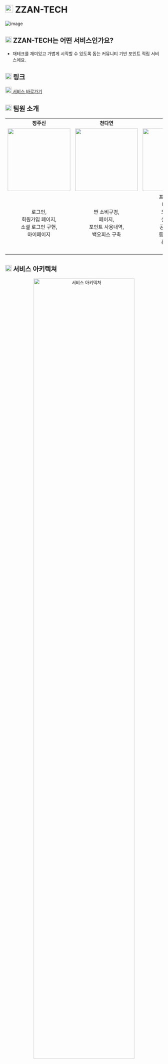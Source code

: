 # <img src="https://github.com/user-attachments/assets/c8f7ae3d-da9b-4134-b6bf-ea139c6c61a9" width="25" /> ZZAN-TECH
![image](https://github.com/user-attachments/assets/f7a69ac5-85ff-4d95-a417-4cd15ffaf9bd)

## <img src="https://github.com/user-attachments/assets/c8f7ae3d-da9b-4134-b6bf-ea139c6c61a9" width="20" /> ZZAN-TECH는 어떤 서비스인가요?
- 재테크를 재미있고 가볍게 시작할 수 있도록 돕는 커뮤니티 기반 포인트 적립 서비스에요.

## <img src="https://github.com/user-attachments/assets/c8f7ae3d-da9b-4134-b6bf-ea139c6c61a9" width="20" /> 링크

<img src="https://github.com/user-attachments/assets/dc37f4bc-bcb0-4b63-91d6-e312efb651bc" width="20" /><a href="https://www.zzan-tech.com"> 서비스 바로가기</a>

## <img src="https://github.com/user-attachments/assets/c8f7ae3d-da9b-4134-b6bf-ea139c6c61a9" width="20" /> 팀원 소개

<table>
   <tr>
    <td align="center"><b>정주신</b></td>
    <td align="center"><b>천다연</b></td>
    <td align="center"><b>남현재</b></td>
    <td align="center"><b>김정훈</b></td>
    <td align="center"><b>이유진</b></td>
  </tr>
  <tr>
    <td align="center"><a href="https://github.com/JOYmet33"><img src="https://github.com/user-attachments/assets/f4140cb8-92ed-45ce-9208-e0bb1afec691" width="200px" /></a></td>
    <td align="center"><a href="https://github.com/Dayeon-Cheon"><img src="https://github.com/user-attachments/assets/c0187400-3d80-4de9-9a87-a54413a58f73" width="200px" /></a></td>
    <td align="center"><a href="https://github.com/NHJeans"><img src="https://github.com/user-attachments/assets/bb977695-6ace-40b8-9b7c-873dece5fbed" width="200px" /></a></td>
    <td align="center"><a href="https://github.com/mangmuse"><img src="https://github.com/user-attachments/assets/af819038-bf95-4f98-b354-c9505a942a42" width="200px" /></a></td>
    <td align="center"><a href="https://blog.naver.com/jinoroom"><img src="https://github.com/user-attachments/assets/77b7996b-734c-4dcb-999f-de23f8ce0484" width="200px" /></a></td>
  </tr>
  <tr>
    <td align="center">로그인,<br/>회원가입 페이지,<br/>소셜 로그인 구현,<br/> 마이페이지</td>
    <td align="center">짠 소비구경,<br/>페이지,<br/>포인트 사용내역,<br/>백오피스 구축<br/></td>
    <td align="center">프로젝트 셋팅,<br/>메인페이지,<br/>오늘의 퀴즈,<br/>실시간 채팅,<br/>공용컴포넌트,<br/>등급제 페이지,<br/>폰트 최적화,<br/>PWA 적용</td>
    <td align="center">백오피스 셋팅,<br/>짠 노하우,<br/>에디터 구현,<br/>백오피스,<br/>비밀번호 변경,<br/>공용컴포넌트,<br/>이미지 최적화</td>
    <td align="center">웹디자인,<br/>모바일 디자인,<br/>로고 제작,<br/>파비콘 제작,<br/>캐릭터 제작,<br/></td>
  </tr>
</table>

## <img src="https://github.com/user-attachments/assets/c8f7ae3d-da9b-4134-b6bf-ea139c6c61a9" width="20" /> 서비스 아키텍쳐

<p align="center"> 
<img src="https://github.com/user-attachments/assets/7f6441dc-43d1-488c-b845-e2de6728beb9" alt="서비스 아키텍쳐" width="80%" />
</p>

## <img src="https://github.com/user-attachments/assets/c8f7ae3d-da9b-4134-b6bf-ea139c6c61a9" width="20" /> ERD
<p align="center"> 
   <img src="https://github.com/user-attachments/assets/6ef0ccf0-1337-4ffc-86f3-78b64bff9cb8" alt="ERD" width="80%" />
</p>

## <img src="https://github.com/user-attachments/assets/c8f7ae3d-da9b-4134-b6bf-ea139c6c61a9" width="20" /> 기술 스택

- **프론트엔드**  <br/>
  <img src="https://img.shields.io/badge/Next.js-black?style=for-the-badge&logo=next.js&logoColor=white" /> 
  <img src="https://img.shields.io/badge/React-61DAFB?style=for-the-badge&logo=React&logoColor=black"/>
  <img src="https://img.shields.io/badge/typescript-3178C6?style=for-the-badge&logo=typescript&logoColor=white"/>

- **백엔드** <br/>
  <img src="https://img.shields.io/badge/supabase-3FCF8E?style=for-the-badge&logo=supabase&logoColor=black"/>

- **도구 및 라이브러리** <br/>
  <img src="https://img.shields.io/badge/tailwindcss-%2338B2AC.svg?style=for-the-badge&logo=tailwind-css&logoColor=white"/> 
  <img src="https://img.shields.io/badge/shadcn/ui-black?style=for-the-badge&logo=shadcn/ui&logoColor=white" />
  <img src="https://img.shields.io/badge/-Tanstack%20Query-FF4154?style=for-the-badge&logo=react%20query&logoColor=white" /> 
  <img src="https://img.shields.io/badge/zustand-black?style=for-the-badge&logo=zustand&logoColor=white" />
  <img src="https://img.shields.io/badge/clsx-blue?style=for-the-badge&logo=clsx&logoColor=white" />
  <img src="https://img.shields.io/badge/cva-orange?style=for-the-badge&logo=cva&logoColor=white" />
  <img src="https://img.shields.io/badge/quill-purple?style=for-the-badge&logo=quill&logoColor=white" />
  <img src="https://img.shields.io/badge/husky-1E90FF?style=for-the-badge&logo=husky&logoColor=white"/>
  <img src="https://img.shields.io/badge/prettier-F7B93E?style=for-the-badge&logo=prettier&logoColor=white"> 
  <img src="https://img.shields.io/badge/visual studio code-007ACC?style=for-the-badge&logo=visual studio code&logoColor=white">
  <img src="https://img.shields.io/badge/git-F05032?style=for-the-badge&logo=git&logoColor=white"> 
  <img src="https://img.shields.io/badge/github-181717?style=for-the-badge&logo=github&logoColor=white"> 
  <img src="https://img.shields.io/badge/slack-4A154B?style=for-the-badge&logo=slack&logoColor=white"> 
  <img src="https://img.shields.io/badge/notion-000000?style=for-the-badge&logo=notion&logoColor=white">
  <img src="https://img.shields.io/badge/figma-F24E1E?style=for-the-badge&logo=figma&logoColor=white">

- **패키지 매니저** <br/>
  <img src="https://img.shields.io/badge/npm-CB3837?style=for-the-badge&logo=npm&logoColor=white">


- **코드 품질** <br/>
  <img src="https://img.shields.io/badge/eslint-4B32C3?style=for-the-badge&logo=eslint&logoColor=white">
  <img src="https://img.shields.io/badge/prettier-F7B93E?style=for-the-badge&logo=prettier&logoColor=white">
  
- **배포** <br/>
   <img src="https://img.shields.io/badge/Vercel-000000?style=for-the-badge&logo=Vercel&logoColor=white"/>



## <img src="https://github.com/user-attachments/assets/c8f7ae3d-da9b-4134-b6bf-ea139c6c61a9" width="20" /> 기획 배경 (Background)
- 고물가 시대에 소비에 대한 관심이 높아지면서, MZ세대 사이에서 합리적이고 효율적인 소비를 추구하는 ‘짠테크’가 유행하고 있어요. 이러한 트렌드 속에서, 소비자들이 자신의 소비를 평가받고 경험을 공유할 수 있는 커뮤니티의 필요성을 느끼게 되었어요. 그래서 본 프로젝트는 이러한 배경에서 출발하여, 사용자들이 자신의 소비에 대한 피드백을 받을 수 있는 플랫폼을 제공하기 위해 기획되었어요.

### <img src="https://github.com/user-attachments/assets/c8f7ae3d-da9b-4134-b6bf-ea139c6c61a9" width="15" /> 동기 및 필요성
- 고물가 시대
  - 지속되는 고물가 상황에서 효율적인 소비를 추구하는 ‘짠테크’가 점점 더 확산되고 있어요.
- 소비 평가의 필요성
  - 많은 소비자들이 자신의 구매 선택에 대해 확신이 부족하거나, 타인의 의견을 얻고 싶어 하는 경우가 많아요.
- 커뮤니티의 부재
  - 기존에는 개인적인 경험이나 리뷰에 의존하는 경우가 많아서, 체계적인 피드백을 받을 수 있는 창구가 부족했어요.
- 사용자 간 상호작용
  - 사용자들이 서로의 소비를 평가하고 피드백을 주고받을 수 있는 기능이 필요해졌어요.
- 노하우 공유의 필요성
  - 사용자들이 서로의 절약 방법이나 소비 전략을 공유하고 배우는 공간이 필요해졌어요.

### <img src="https://github.com/user-attachments/assets/c8f7ae3d-da9b-4134-b6bf-ea139c6c61a9" width="15" /> 사용자 문제 해결

- 소비 평가 기능
  - 사용자가 구매한 제품이나 서비스를 사진과 함께 게시하면, 다른 사용자들이 투표와 댓글을 통해 피드백을 제공할 수 있어요.
- 스마트한 소비
  - 피드백을 통해 사용자들은 자신의 소비 습관을 개선하고, 더 나은 선택을 할 수 있어요.
- 실시간 상호작용
  - 실시간으로 피드백을 주고받음으로써 더 빠르고 유의미한 정보를 얻을 수 있어요.
- 노하우 게시판
  - 사용자들이 ‘짠테크’와 관련된 다양한 노하우와 절약 팁을 게시하고, 다른 사용자들과 정보를 교환할 수 있어요. 이를 통해 커뮤니티가 활성화되고, 유용한 정보들이 자연스럽게 축적돼요.
  - 
### <img src="https://github.com/user-attachments/assets/c8f7ae3d-da9b-4134-b6bf-ea139c6c61a9" width="15" /> 이전 시도 및 개선점
- 기존의 한계
  - 기존 커뮤니티나 리뷰 사이트들은 특정 카테고리에만 집중되거나, 개인적인 리뷰에 의존하는 경우가 많았어요.
- 상호작용 부족
  - 단순한 평점 시스템에 의존하여 사용자 간의 소통과 상호작용이 제한적이었어요.
- 포인트 시스템 도입
  - 본 프로젝트에서는 사용자 참여를 유도하기 위해 포인트 시스템을 도입했어요. 사용자는 퀴즈를 풀거나, ‘짠테크’ 노하우 글을 작성하여 포인트를 쌓을 수 있어요.
- 포인트 활용
  - 쌓은 포인트로 등급 제도를 통해 등급업을 할 수 있고, 포인트샵에서 기프티콘과 같은 보상으로 교환이 가능해요. 이를 통해 사용자는 자신의 활동이 실질적인 보상으로 이어지는 것을 경험할 수 있어요.
- 다양한 피드백 방식
  - 투표와 댓글 기능을 통해 더 다양한 방식으로 피드백을 받을 수 있도록 개선했어요.

## <img src="https://github.com/user-attachments/assets/c8f7ae3d-da9b-4134-b6bf-ea139c6c61a9" width="20" /> 대표기능

### <img src="https://github.com/user-attachments/assets/c8f7ae3d-da9b-4134-b6bf-ea139c6c61a9" width="15" /> 메인페이지
<p align="center">
  <img src="https://github.com/user-attachments/assets/f41809db-9e9c-4dd8-a9b5-ec7c4decd596" alt="퀴즈 기능 1" width="60%" />
   <img src="https://github.com/user-attachments/assets/205095de-3cff-4023-a1f0-9440c73fbb39" alt="메인페이지 반응형" height="360px" />
</p>
<p align="center">
   <img src="https://github.com/user-attachments/assets/68986d8f-ab5e-4550-8d73-354bf7de98b3" alt="메인페이지 반응형" width="80%" />
</p>


- **경제 상식 OX 퀴즈:** 경제 관련 OX 퀴즈를 통해 사용자에게 경제 상식에 대한 정보를 제공해요. 또한 정답에 대한 해설도 함께 제공하여 학습 효과를 높여요.
- **포인트 적립 시스템:** 퀴즈를 맞출 경우 50점을, 틀릴 경우 10점을 적립해요. 이를 통해 사용자에게 지속적인 참여를 유도해요.
- **일일 퀴즈 업데이트:** 퀴즈는 매일 자정에 새로운 문제로 업데이트되며, 하루에 한 번만 풀 수 있어요. 이 기능은 콘텐츠의 신선함을 유지해요.
- **반응형 페이지 구현**: 모바일에서는 새로운 디자인으로 모바일 환경에 맞는 UI를 제공해요.

### <img src="https://github.com/user-attachments/assets/c8f7ae3d-da9b-4134-b6bf-ea139c6c61a9" width="15" /> 짠-소비구경
<p align="center">
   <img src="https://github.com/user-attachments/assets/3b0c9432-1cd5-457b-b797-541e8635dc37" alt="소비구경" width="60%" />
    <img src="https://github.com/user-attachments/assets/a728ece6-7bed-4037-9e6f-4f0391da1916" alt="소비구경 반응형" height="360px" />
</p>
<p align="center">
   <img src="https://github.com/user-attachments/assets/2812569f-8e38-4775-ba3a-2c057f2f002c" alt="" width="80%" />
</p>
<p align="center">
   <img src="https://github.com/user-attachments/assets/9f3c880c-ecea-400d-83dd-866194ddb7e6" alt="소비구경 글쓰기" width="80%" />
</p>

- **정렬 및 필터링 기능:** 게시글을 최신 순이나 투표수 순으로 정렬할 수 있으며, 사용자의 선호에 맞게 정보를 필터링할 수 있어요.
- **게시글 CRUD:** 사용자들은 이미지가 필수로 포함된 게시글을 작성, 수정, 삭제할 수 있어요. 이를 통해 소비 내역을 효과적으로 공유할 수 있어요.
- **투표 및 포인트 시스템:** 소비 내역에 대해 GOOD/BAD 투표를 하며, 투표 후에는 투표율과 투표수를 확인할 수 있어요. 투표수만큼 포인트를 적립 받을 수 있어요.
- **무한 스크롤 및 스켈레톤 UI:** 무한 스크롤을 통해 게시글을 계속 탐색할 수 있으며, 스켈레톤 UI를 사용해 로딩 중에도 사용자에게 시각적 피드백을 제공해요.
- **댓글 CRUD:** 댓글을 작성, 수정, 삭제할 수 있으며, 댓글 길이는 300자 이내로 제한돼요.


### <img src="https://github.com/user-attachments/assets/c8f7ae3d-da9b-4134-b6bf-ea139c6c61a9" width="15" /> 짠-노하우
<p align="center">
   <img src="https://github.com/user-attachments/assets/05859850-be87-4512-b0c6-7cfc407f5284" alt="노하우페이지" width="60%" />
    <img src="https://github.com/user-attachments/assets/c7ee332e-f1b9-405f-92e7-9c5bfb9d40c4" alt="노하우페이지 반응형" height="329px" />
</p>
<p align="center">
   <img src="https://github.com/user-attachments/assets/23888858-f31c-4ffb-802a-bebec90765b5" alt="노하우페이지 글쓰기" width="80%" />
</p>

- **정렬 및 검색 기능:** 게시글을 최신 순이나 좋아요 순으로 정렬하거나, 제목, 내용, 작성자를 기준으로 검색할 수 있어요.
- **게시글 CRUD 및 컨텐츠 편집기:** 사용자가 게시글을 작성, 수정, 삭제할 수 있으며, 에디터에서 볼드, 밑줄, 글자 크기 조절 및 사진 추가가 가능해요.
- **좋아요 및 북마크 기능:** 게시글에 좋아요를 누를 수 있으며, 좋아요를 북마크처럼 저장하고, 마이페이지에서 모아 볼 수 있어요.
- **페이지 네이션 및 스켈레톤 UI:** 많은 게시글을 페이지 네이션으로 관리하고, 스켈레톤 UI를 사용해 로딩 중에도 사용자에게 시각적 피드백을 제공해요.

### <img src="https://github.com/user-attachments/assets/c8f7ae3d-da9b-4134-b6bf-ea139c6c61a9" width="15" /> 살까말까?Live
<p align="center">
   <img src="https://github.com/user-attachments/assets/1814e18d-8339-48a7-93c7-c74304b8021c" alt="살까말까Live" width="80%" />
</p>

- **라이브 오픈 채팅:** 사용자들이 살까?말까? 고민하는 부분을 실시간 채팅을 똑똑한 소비를 할 수 있도록 도움을 줄 수 있어요.
- **이미지 파일 업로드:** 채팅 중에 이미지 파일을 올릴 수 있는 기능을 제공해요.

### <img src="https://github.com/user-attachments/assets/c8f7ae3d-da9b-4134-b6bf-ea139c6c61a9" width="15" /> 포인트샵
<p align="center">
   <img src="https://github.com/user-attachments/assets/68729f45-ea42-4706-ab40-a75164c72c93" alt="살까말까Live" width="80%" />
</p>

- **포인트 교환 시스템:**  다양한 카테고리의 기프티콘으로 교환할 수 있으며 포인트 1점 당 1원으로 ‘짠테크’ 주제에 맞는 수입 창출을 제공해요.
- **교환내역 확인:** 교환하기 진행 상태(승인 대기 → 교환 완료)를 실시간으로 확인할 수 있어요

### <img src="https://github.com/user-attachments/assets/c8f7ae3d-da9b-4134-b6bf-ea139c6c61a9" width="15" /> 마이페이지
<p align="center">
   <img src="https://github.com/user-attachments/assets/bec84b3e-a0d8-46b4-9f19-7f3226233ea5" alt="마이페이지" width="60%" />
    <img src="https://github.com/user-attachments/assets/58ae9c35-9ed9-4cfe-9c5e-51ef24788aea" alt="마이페이지 반응형" height="329px" />
</p>
<p align="center">
   <img src="https://github.com/user-attachments/assets/6b8333ae-b64c-4333-a137-50d1d9c331a1" alt="마이페이지" width="80%" />
</p>
<p align="center">
   <img src="https://github.com/user-attachments/assets/fca104f1-0e75-4584-90c5-e0d51c597053" alt="마이페이지" width="80%" />
</p>

- **로그인 기능:** 이메일 또는 소셜 로그인(카카오톡, 구글)을 통해 접근할 수 있어요.
- **회원정보 변경:** 닉네임과 비밀번호를 변경할 수 있는 기능을 제공해요.
- **포인트 및 게시글 관리:** 포인트 적립 및 사용 내역을 확인하고, 자신이 작성한 게시글 및 좋아요를 누른 게시글을 관리할 수 있는 기능을 제공해요.

### <img src="https://github.com/user-attachments/assets/c8f7ae3d-da9b-4134-b6bf-ea139c6c61a9" width="15" /> 백오피스 (관리자 페이지)
<p align="center">
   <img src="https://github.com/user-attachments/assets/56cd96c0-ffb6-434e-aec7-f0980ee72367" alt="관리자 로그인" width="80%" />
</p>
<p align="center">
   <img src="https://github.com/user-attachments/assets/3720c45c-3a73-4b43-86fd-e0e58d4603f5" alt="관리자 대시보드" width="80%" />
</p>
<br/>

- **대시보드:** 가입자 수, 게시글 수, 댓글 수 등의 주요 통계를 시각적으로 제공하며, 누적 회원가입자와 오늘의퀴즈 정답/오답 결과 차트를 포함해요.

<br/>
<p align="center">
   <img src="https://github.com/user-attachments/assets/b722fde3-1094-435c-83e1-d0be60af643a" alt="유저관리" width="80%" />
</p>
<p align="center">
   <img src="https://github.com/user-attachments/assets/916c927a-9db2-4e1e-b219-d0e226c6223a" alt="게시글 댓글 규제" width="80%" />
</p>
<p align="center">
   <img src="https://github.com/user-attachments/assets/1705f386-4966-4458-821b-78f83be2e0e8" alt="퀴즈관리" width="80%" />
</p>
<br/>

- **유저 및 게시글 관리:** 사용자 포인트를 추가하거나 사용 제한을 설정하고, 게시글 및 댓글을 관리하여 부적절한 콘텐츠를 제어할 수 있어요.

<br/>
<p align="center">
   <img src="https://github.com/user-attachments/assets/1705f386-4966-4458-821b-78f83be2e0e8" alt="퀴즈관리" width="80%" />
</p>
<p align="center">
   <img src="https://github.com/user-attachments/assets/ec7030c5-d0d3-4aaa-8b42-b5877a2d0ba1" alt="퀴즈관리" width="80%" />
</p>

- **퀴즈 및 기프티콘 관리:** 퀴즈 문제와 해설을 관리하고, 기프티콘 교환 상태를 변경하며 상품을 등록, 수정, 삭제할 수 있는 기능을 제공해요.
